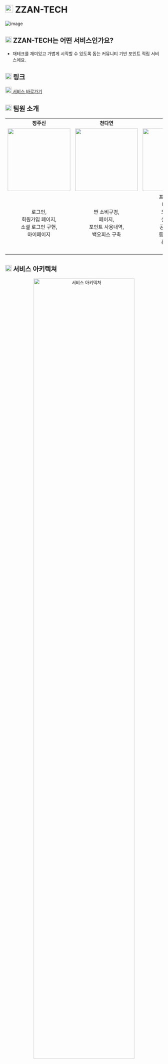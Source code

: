 # <img src="https://github.com/user-attachments/assets/c8f7ae3d-da9b-4134-b6bf-ea139c6c61a9" width="25" /> ZZAN-TECH
![image](https://github.com/user-attachments/assets/f7a69ac5-85ff-4d95-a417-4cd15ffaf9bd)

## <img src="https://github.com/user-attachments/assets/c8f7ae3d-da9b-4134-b6bf-ea139c6c61a9" width="20" /> ZZAN-TECH는 어떤 서비스인가요?
- 재테크를 재미있고 가볍게 시작할 수 있도록 돕는 커뮤니티 기반 포인트 적립 서비스에요.

## <img src="https://github.com/user-attachments/assets/c8f7ae3d-da9b-4134-b6bf-ea139c6c61a9" width="20" /> 링크

<img src="https://github.com/user-attachments/assets/dc37f4bc-bcb0-4b63-91d6-e312efb651bc" width="20" /><a href="https://www.zzan-tech.com"> 서비스 바로가기</a>

## <img src="https://github.com/user-attachments/assets/c8f7ae3d-da9b-4134-b6bf-ea139c6c61a9" width="20" /> 팀원 소개

<table>
   <tr>
    <td align="center"><b>정주신</b></td>
    <td align="center"><b>천다연</b></td>
    <td align="center"><b>남현재</b></td>
    <td align="center"><b>김정훈</b></td>
    <td align="center"><b>이유진</b></td>
  </tr>
  <tr>
    <td align="center"><a href="https://github.com/JOYmet33"><img src="https://github.com/user-attachments/assets/f4140cb8-92ed-45ce-9208-e0bb1afec691" width="200px" /></a></td>
    <td align="center"><a href="https://github.com/Dayeon-Cheon"><img src="https://github.com/user-attachments/assets/c0187400-3d80-4de9-9a87-a54413a58f73" width="200px" /></a></td>
    <td align="center"><a href="https://github.com/NHJeans"><img src="https://github.com/user-attachments/assets/bb977695-6ace-40b8-9b7c-873dece5fbed" width="200px" /></a></td>
    <td align="center"><a href="https://github.com/mangmuse"><img src="https://github.com/user-attachments/assets/af819038-bf95-4f98-b354-c9505a942a42" width="200px" /></a></td>
    <td align="center"><a href="https://blog.naver.com/jinoroom"><img src="https://github.com/user-attachments/assets/77b7996b-734c-4dcb-999f-de23f8ce0484" width="200px" /></a></td>
  </tr>
  <tr>
    <td align="center">로그인,<br/>회원가입 페이지,<br/>소셜 로그인 구현,<br/> 마이페이지</td>
    <td align="center">짠 소비구경,<br/>페이지,<br/>포인트 사용내역,<br/>백오피스 구축<br/></td>
    <td align="center">프로젝트 셋팅,<br/>메인페이지,<br/>오늘의 퀴즈,<br/>실시간 채팅,<br/>공용컴포넌트,<br/>등급제 페이지,<br/>폰트 최적화,<br/>PWA 적용</td>
    <td align="center">백오피스 셋팅,<br/>짠 노하우,<br/>에디터 구현,<br/>백오피스,<br/>비밀번호 변경,<br/>공용컴포넌트,<br/>이미지 최적화</td>
    <td align="center">웹디자인,<br/>모바일 디자인,<br/>로고 제작,<br/>파비콘 제작,<br/>캐릭터 제작,<br/></td>
  </tr>
</table>

## <img src="https://github.com/user-attachments/assets/c8f7ae3d-da9b-4134-b6bf-ea139c6c61a9" width="20" /> 서비스 아키텍쳐

<p align="center"> 
<img src="https://github.com/user-attachments/assets/7f6441dc-43d1-488c-b845-e2de6728beb9" alt="서비스 아키텍쳐" width="80%" />
</p>

## <img src="https://github.com/user-attachments/assets/c8f7ae3d-da9b-4134-b6bf-ea139c6c61a9" width="20" /> ERD
<p align="center"> 
   <img src="https://github.com/user-attachments/assets/6ef0ccf0-1337-4ffc-86f3-78b64bff9cb8" alt="ERD" width="80%" />
</p>

## <img src="https://github.com/user-attachments/assets/c8f7ae3d-da9b-4134-b6bf-ea139c6c61a9" width="20" /> 기술 스택

- **프론트엔드**  <br/>
  <img src="https://img.shields.io/badge/Next.js-black?style=for-the-badge&logo=next.js&logoColor=white" /> 
  <img src="https://img.shields.io/badge/React-61DAFB?style=for-the-badge&logo=React&logoColor=black"/>
  <img src="https://img.shields.io/badge/typescript-3178C6?style=for-the-badge&logo=typescript&logoColor=white"/>

- **백엔드** <br/>
  <img src="https://img.shields.io/badge/supabase-3FCF8E?style=for-the-badge&logo=supabase&logoColor=black"/>

- **도구 및 라이브러리** <br/>
  <img src="https://img.shields.io/badge/tailwindcss-%2338B2AC.svg?style=for-the-badge&logo=tailwind-css&logoColor=white"/> 
  <img src="https://img.shields.io/badge/shadcn/ui-black?style=for-the-badge&logo=shadcn/ui&logoColor=white" />
  <img src="https://img.shields.io/badge/-Tanstack%20Query-FF4154?style=for-the-badge&logo=react%20query&logoColor=white" /> 
  <img src="https://img.shields.io/badge/zustand-black?style=for-the-badge&logo=zustand&logoColor=white" />
  <img src="https://img.shields.io/badge/clsx-blue?style=for-the-badge&logo=clsx&logoColor=white" />
  <img src="https://img.shields.io/badge/cva-orange?style=for-the-badge&logo=cva&logoColor=white" />
  <img src="https://img.shields.io/badge/quill-purple?style=for-the-badge&logo=quill&logoColor=white" />
  <img src="https://img.shields.io/badge/husky-1E90FF?style=for-the-badge&logo=husky&logoColor=white"/>
  <img src="https://img.shields.io/badge/prettier-F7B93E?style=for-the-badge&logo=prettier&logoColor=white"> 
  <img src="https://img.shields.io/badge/visual studio code-007ACC?style=for-the-badge&logo=visual studio code&logoColor=white">
  <img src="https://img.shields.io/badge/git-F05032?style=for-the-badge&logo=git&logoColor=white"> 
  <img src="https://img.shields.io/badge/github-181717?style=for-the-badge&logo=github&logoColor=white"> 
  <img src="https://img.shields.io/badge/slack-4A154B?style=for-the-badge&logo=slack&logoColor=white"> 
  <img src="https://img.shields.io/badge/notion-000000?style=for-the-badge&logo=notion&logoColor=white">
  <img src="https://img.shields.io/badge/figma-F24E1E?style=for-the-badge&logo=figma&logoColor=white">

- **패키지 매니저** <br/>
  <img src="https://img.shields.io/badge/npm-CB3837?style=for-the-badge&logo=npm&logoColor=white">


- **코드 품질** <br/>
  <img src="https://img.shields.io/badge/eslint-4B32C3?style=for-the-badge&logo=eslint&logoColor=white">
  <img src="https://img.shields.io/badge/prettier-F7B93E?style=for-the-badge&logo=prettier&logoColor=white">
  
- **배포** <br/>
   <img src="https://img.shields.io/badge/Vercel-000000?style=for-the-badge&logo=Vercel&logoColor=white"/>



## <img src="https://github.com/user-attachments/assets/c8f7ae3d-da9b-4134-b6bf-ea139c6c61a9" width="20" /> 기획 배경 (Background)
- 고물가 시대에 소비에 대한 관심이 높아지면서, MZ세대 사이에서 합리적이고 효율적인 소비를 추구하는 ‘짠테크’가 유행하고 있어요. 이러한 트렌드 속에서, 소비자들이 자신의 소비를 평가받고 경험을 공유할 수 있는 커뮤니티의 필요성을 느끼게 되었어요. 그래서 본 프로젝트는 이러한 배경에서 출발하여, 사용자들이 자신의 소비에 대한 피드백을 받을 수 있는 플랫폼을 제공하기 위해 기획되었어요.

### <img src="https://github.com/user-attachments/assets/c8f7ae3d-da9b-4134-b6bf-ea139c6c61a9" width="15" /> 동기 및 필요성
- 고물가 시대
  - 지속되는 고물가 상황에서 효율적인 소비를 추구하는 ‘짠테크’가 점점 더 확산되고 있어요.
- 소비 평가의 필요성
  - 많은 소비자들이 자신의 구매 선택에 대해 확신이 부족하거나, 타인의 의견을 얻고 싶어 하는 경우가 많아요.
- 커뮤니티의 부재
  - 기존에는 개인적인 경험이나 리뷰에 의존하는 경우가 많아서, 체계적인 피드백을 받을 수 있는 창구가 부족했어요.
- 사용자 간 상호작용
  - 사용자들이 서로의 소비를 평가하고 피드백을 주고받을 수 있는 기능이 필요해졌어요.
- 노하우 공유의 필요성
  - 사용자들이 서로의 절약 방법이나 소비 전략을 공유하고 배우는 공간이 필요해졌어요.

### <img src="https://github.com/user-attachments/assets/c8f7ae3d-da9b-4134-b6bf-ea139c6c61a9" width="15" /> 사용자 문제 해결

- 소비 평가 기능
  - 사용자가 구매한 제품이나 서비스를 사진과 함께 게시하면, 다른 사용자들이 투표와 댓글을 통해 피드백을 제공할 수 있어요.
- 스마트한 소비
  - 피드백을 통해 사용자들은 자신의 소비 습관을 개선하고, 더 나은 선택을 할 수 있어요.
- 실시간 상호작용
  - 실시간으로 피드백을 주고받음으로써 더 빠르고 유의미한 정보를 얻을 수 있어요.
- 노하우 게시판
  - 사용자들이 ‘짠테크’와 관련된 다양한 노하우와 절약 팁을 게시하고, 다른 사용자들과 정보를 교환할 수 있어요. 이를 통해 커뮤니티가 활성화되고, 유용한 정보들이 자연스럽게 축적돼요.
  - 
### <img src="https://github.com/user-attachments/assets/c8f7ae3d-da9b-4134-b6bf-ea139c6c61a9" width="15" /> 이전 시도 및 개선점
- 기존의 한계
  - 기존 커뮤니티나 리뷰 사이트들은 특정 카테고리에만 집중되거나, 개인적인 리뷰에 의존하는 경우가 많았어요.
- 상호작용 부족
  - 단순한 평점 시스템에 의존하여 사용자 간의 소통과 상호작용이 제한적이었어요.
- 포인트 시스템 도입
  - 본 프로젝트에서는 사용자 참여를 유도하기 위해 포인트 시스템을 도입했어요. 사용자는 퀴즈를 풀거나, ‘짠테크’ 노하우 글을 작성하여 포인트를 쌓을 수 있어요.
- 포인트 활용
  - 쌓은 포인트로 등급 제도를 통해 등급업을 할 수 있고, 포인트샵에서 기프티콘과 같은 보상으로 교환이 가능해요. 이를 통해 사용자는 자신의 활동이 실질적인 보상으로 이어지는 것을 경험할 수 있어요.
- 다양한 피드백 방식
  - 투표와 댓글 기능을 통해 더 다양한 방식으로 피드백을 받을 수 있도록 개선했어요.

## <img src="https://github.com/user-attachments/assets/c8f7ae3d-da9b-4134-b6bf-ea139c6c61a9" width="20" /> 대표기능

### <img src="https://github.com/user-attachments/assets/c8f7ae3d-da9b-4134-b6bf-ea139c6c61a9" width="15" /> 메인페이지
<p align="center">
  <img src="https://github.com/user-attachments/assets/f41809db-9e9c-4dd8-a9b5-ec7c4decd596" alt="퀴즈 기능 1" width="60%" />
   <img src="https://github.com/user-attachments/assets/205095de-3cff-4023-a1f0-9440c73fbb39" alt="메인페이지 반응형" height="360px" />
</p>
<p align="center">
   <img src="https://github.com/user-attachments/assets/68986d8f-ab5e-4550-8d73-354bf7de98b3" alt="메인페이지 반응형" width="80%" />
</p>


- **경제 상식 OX 퀴즈:** 경제 관련 OX 퀴즈를 통해 사용자에게 경제 상식에 대한 정보를 제공해요. 또한 정답에 대한 해설도 함께 제공하여 학습 효과를 높여요.
- **포인트 적립 시스템:** 퀴즈를 맞출 경우 50점을, 틀릴 경우 10점을 적립해요. 이를 통해 사용자에게 지속적인 참여를 유도해요.
- **일일 퀴즈 업데이트:** 퀴즈는 매일 자정에 새로운 문제로 업데이트되며, 하루에 한 번만 풀 수 있어요. 이 기능은 콘텐츠의 신선함을 유지해요.
- **반응형 페이지 구현**: 모바일에서는 새로운 디자인으로 모바일 환경에 맞는 UI를 제공해요.

### <img src="https://github.com/user-attachments/assets/c8f7ae3d-da9b-4134-b6bf-ea139c6c61a9" width="15" /> 짠-소비구경
<p align="center">
   <img src="https://github.com/user-attachments/assets/3b0c9432-1cd5-457b-b797-541e8635dc37" alt="소비구경" width="60%" />
    <img src="https://github.com/user-attachments/assets/a728ece6-7bed-4037-9e6f-4f0391da1916" alt="소비구경 반응형" height="360px" />
</p>
<p align="center">
   <img src="https://github.com/user-attachments/assets/2812569f-8e38-4775-ba3a-2c057f2f002c" alt="" width="80%" />
</p>
<p align="center">
   <img src="https://github.com/user-attachments/assets/9f3c880c-ecea-400d-83dd-866194ddb7e6" alt="소비구경 글쓰기" width="80%" />
</p>

- **정렬 및 필터링 기능:** 게시글을 최신 순이나 투표수 순으로 정렬할 수 있으며, 사용자의 선호에 맞게 정보를 필터링할 수 있어요.
- **게시글 CRUD:** 사용자들은 이미지가 필수로 포함된 게시글을 작성, 수정, 삭제할 수 있어요. 이를 통해 소비 내역을 효과적으로 공유할 수 있어요.
- **투표 및 포인트 시스템:** 소비 내역에 대해 GOOD/BAD 투표를 하며, 투표 후에는 투표율과 투표수를 확인할 수 있어요. 투표수만큼 포인트를 적립 받을 수 있어요.
- **무한 스크롤 및 스켈레톤 UI:** 무한 스크롤을 통해 게시글을 계속 탐색할 수 있으며, 스켈레톤 UI를 사용해 로딩 중에도 사용자에게 시각적 피드백을 제공해요.
- **댓글 CRUD:** 댓글을 작성, 수정, 삭제할 수 있으며, 댓글 길이는 300자 이내로 제한돼요.


### <img src="https://github.com/user-attachments/assets/c8f7ae3d-da9b-4134-b6bf-ea139c6c61a9" width="15" /> 짠-노하우
<p align="center">
   <img src="https://github.com/user-attachments/assets/05859850-be87-4512-b0c6-7cfc407f5284" alt="노하우페이지" width="60%" />
    <img src="https://github.com/user-attachments/assets/c7ee332e-f1b9-405f-92e7-9c5bfb9d40c4" alt="노하우페이지 반응형" height="329px" />
</p>
<p align="center">
   <img src="https://github.com/user-attachments/assets/23888858-f31c-4ffb-802a-bebec90765b5" alt="노하우페이지 글쓰기" width="80%" />
</p>

- **정렬 및 검색 기능:** 게시글을 최신 순이나 좋아요 순으로 정렬하거나, 제목, 내용, 작성자를 기준으로 검색할 수 있어요.
- **게시글 CRUD 및 컨텐츠 편집기:** 사용자가 게시글을 작성, 수정, 삭제할 수 있으며, 에디터에서 볼드, 밑줄, 글자 크기 조절 및 사진 추가가 가능해요.
- **좋아요 및 북마크 기능:** 게시글에 좋아요를 누를 수 있으며, 좋아요를 북마크처럼 저장하고, 마이페이지에서 모아 볼 수 있어요.
- **페이지 네이션 및 스켈레톤 UI:** 많은 게시글을 페이지 네이션으로 관리하고, 스켈레톤 UI를 사용해 로딩 중에도 사용자에게 시각적 피드백을 제공해요.

### <img src="https://github.com/user-attachments/assets/c8f7ae3d-da9b-4134-b6bf-ea139c6c61a9" width="15" /> 살까말까?Live
<p align="center">
   <img src="https://github.com/user-attachments/assets/1814e18d-8339-48a7-93c7-c74304b8021c" alt="살까말까Live" width="80%" />
</p>

- **라이브 오픈 채팅:** 사용자들이 살까?말까? 고민하는 부분을 실시간 채팅을 똑똑한 소비를 할 수 있도록 도움을 줄 수 있어요.
- **이미지 파일 업로드:** 채팅 중에 이미지 파일을 올릴 수 있는 기능을 제공해요.

### <img src="https://github.com/user-attachments/assets/c8f7ae3d-da9b-4134-b6bf-ea139c6c61a9" width="15" /> 포인트샵
<p align="center">
   <img src="https://github.com/user-attachments/assets/68729f45-ea42-4706-ab40-a75164c72c93" alt="살까말까Live" width="80%" />
</p>

- **포인트 교환 시스템:**  다양한 카테고리의 기프티콘으로 교환할 수 있으며 포인트 1점 당 1원으로 ‘짠테크’ 주제에 맞는 수입 창출을 제공해요.
- **교환내역 확인:** 교환하기 진행 상태(승인 대기 → 교환 완료)를 실시간으로 확인할 수 있어요

### <img src="https://github.com/user-attachments/assets/c8f7ae3d-da9b-4134-b6bf-ea139c6c61a9" width="15" /> 마이페이지
<p align="center">
   <img src="https://github.com/user-attachments/assets/bec84b3e-a0d8-46b4-9f19-7f3226233ea5" alt="마이페이지" width="60%" />
    <img src="https://github.com/user-attachments/assets/58ae9c35-9ed9-4cfe-9c5e-51ef24788aea" alt="마이페이지 반응형" height="329px" />
</p>
<p align="center">
   <img src="https://github.com/user-attachments/assets/6b8333ae-b64c-4333-a137-50d1d9c331a1" alt="마이페이지" width="80%" />
</p>
<p align="center">
   <img src="https://github.com/user-attachments/assets/fca104f1-0e75-4584-90c5-e0d51c597053" alt="마이페이지" width="80%" />
</p>

- **로그인 기능:** 이메일 또는 소셜 로그인(카카오톡, 구글)을 통해 접근할 수 있어요.
- **회원정보 변경:** 닉네임과 비밀번호를 변경할 수 있는 기능을 제공해요.
- **포인트 및 게시글 관리:** 포인트 적립 및 사용 내역을 확인하고, 자신이 작성한 게시글 및 좋아요를 누른 게시글을 관리할 수 있는 기능을 제공해요.

### <img src="https://github.com/user-attachments/assets/c8f7ae3d-da9b-4134-b6bf-ea139c6c61a9" width="15" /> 백오피스 (관리자 페이지)
<p align="center">
   <img src="https://github.com/user-attachments/assets/56cd96c0-ffb6-434e-aec7-f0980ee72367" alt="관리자 로그인" width="80%" />
</p>
<p align="center">
   <img src="https://github.com/user-attachments/assets/3720c45c-3a73-4b43-86fd-e0e58d4603f5" alt="관리자 대시보드" width="80%" />
</p>
<br/>

- **대시보드:** 가입자 수, 게시글 수, 댓글 수 등의 주요 통계를 시각적으로 제공하며, 누적 회원가입자와 오늘의퀴즈 정답/오답 결과 차트를 포함해요.

<br/>
<p align="center">
   <img src="https://github.com/user-attachments/assets/b722fde3-1094-435c-83e1-d0be60af643a" alt="유저관리" width="80%" />
</p>
<p align="center">
   <img src="https://github.com/user-attachments/assets/916c927a-9db2-4e1e-b219-d0e226c6223a" alt="게시글 댓글 규제" width="80%" />
</p>
<p align="center">
   <img src="https://github.com/user-attachments/assets/1705f386-4966-4458-821b-78f83be2e0e8" alt="퀴즈관리" width="80%" />
</p>
<br/>

- **유저 및 게시글 관리:** 사용자 포인트를 추가하거나 사용 제한을 설정하고, 게시글 및 댓글을 관리하여 부적절한 콘텐츠를 제어할 수 있어요.

<br/>
<p align="center">
   <img src="https://github.com/user-attachments/assets/1705f386-4966-4458-821b-78f83be2e0e8" alt="퀴즈관리" width="80%" />
</p>
<p align="center">
   <img src="https://github.com/user-attachments/assets/ec7030c5-d0d3-4aaa-8b42-b5877a2d0ba1" alt="퀴즈관리" width="80%" />
</p>

- **퀴즈 및 기프티콘 관리:** 퀴즈 문제와 해설을 관리하고, 기프티콘 교환 상태를 변경하며 상품을 등록, 수정, 삭제할 수 있는 기능을 제공해요.
